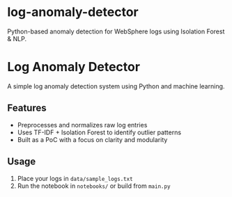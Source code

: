 # log-anomaly-detector

Python-based anomaly detection for WebSphere logs using Isolation Forest &amp; NLP.

# Log Anomaly Detector

A simple log anomaly detection system using Python and machine learning.

## Features
- Preprocesses and normalizes raw log entries
- Uses TF-IDF + Isolation Forest to identify outlier patterns
- Built as a PoC with a focus on clarity and modularity

## Usage
1. Place your logs in `data/sample_logs.txt`
2. Run the notebook in `notebooks/` or build from `main.py`
